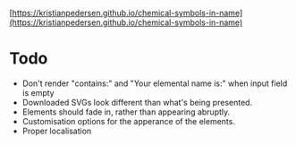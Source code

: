[https://kristianpedersen.github.io/chemical-symbols-in-name](https://kristianpedersen.github.io/chemical-symbols-in-name)

# Todo
* Don't render "contains:" and "Your elemental name is:" when input field is empty
* Downloaded SVGs look different than what's being presented.
* Elements should fade in, rather than appearing abruptly.
* Customisation options for the apperance of the elements.
* Proper localisation
